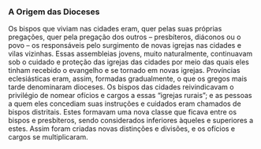 ### A Origem das Dioceses 

Os bispos que viviam nas cidades eram, quer pelas suas próprias pregações, quer pela pregação dos outros – presbíteros, diáconos ou o povo – os responsáveis pelo surgimento de novas igrejas nas cidades e vilas vizinhas. Essas assembleias jovens, muito naturalmente, continuavam sob o cuidado e proteção das igrejas das cidades por meio das quais eles tinham recebido o evangelho e se tornado em novas igrejas. Províncias eclesiásticas eram, assim, formadas gradualmente, o que os gregos mais tarde denominaram dioceses. Os bispos das cidades reivindicavam o privilégio de nomear ofícios e cargos a essas “igrejas rurais”; e as pessoas a quem eles concediam suas instruções e cuidados eram chamados de bispos distritais. Estes formavam uma nova classe que ficava entre os bispos e presbíteros, sendo considerados inferiores àqueles e superiores a estes. Assim foram criadas novas distinções e divisões, e os ofícios e cargos se multiplicaram.